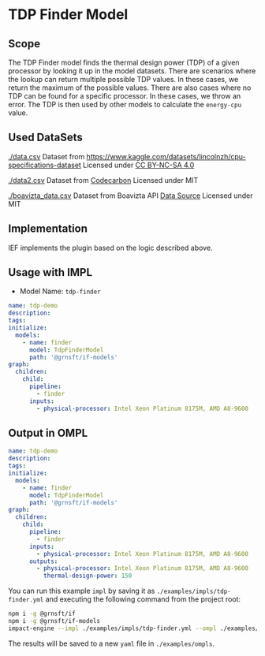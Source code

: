 # TDP Finder Model

## Scope

The TDP Finder model finds the thermal design power (TDP) of a given processor by looking it up in the model datasets. There are scenarios where the lookup can return multiple possible TDP values. In these cases, we return the maximum of the possible values. There are also cases where no TDP can be found for a specific processor. In these cases, we throw an error. The TDP is then used by other models to calculate the `energy-cpu` value.

## Used DataSets

[./data.csv](./data.csv) Dataset from https://www.kaggle.com/datasets/lincolnzh/cpu-specifications-dataset Licensed under [CC BY-NC-SA 4.0](https://creativecommons.org/licenses/by-nc-sa/4.0/)

[./data2.csv](./data2.csv) Dataset from [Codecarbon](https://github.com/mlco2/codecarbon/blob/master/codecarbon/data/hardware/cpu_power.csv) Licensed under MIT

[./boavizta_data.csv](./boavizta_data.csv) Dataset from Boavizta API [Data Source](https://github.com/Boavizta/boaviztapi/blob/main/boaviztapi/data/crowdsourcing/cpu_specs.csv) Licensed under MIT

## Implementation

IEF implements the plugin based on the logic described above.

## Usage with IMPL

- Model Name: `tdp-finder`

```yaml
name: tdp-demo
description:
tags:
initialize:
  models:
    - name: finder
      model: TdpFinderModel
      path: '@grnsft/if-models'
graph:
  children:
    child:
      pipeline:
        - finder
      inputs:
        - physical-processor: Intel Xeon Platinum 8175M, AMD A8-9600
```

## Output in OMPL


```yaml
name: tdp-demo
description:
tags:
initialize:
  models:
    - name: finder
      model: TdpFinderModel
      path: '@grnsft/if-models'
graph:
  children:
    child:
      pipeline:
        - finder
      inputs:
        - physical-processor: Intel Xeon Platinum 8175M, AMD A8-9600
      outputs:
        - physical-processor: Intel Xeon Platinum 8175M, AMD A8-9600
          thermal-design-power: 150
```

You can run this example `impl` by saving it as `./examples/impls/tdp-finder.yml` and executing the following command from the project root:

```sh
npm i -g @grnsft/if
npm i -g @grnsft/if-models
impact-engine --impl ./examples/impls/tdp-finder.yml --ompl ./examples/ompls/tdp-finder.yml
```

The results will be saved to a new `yaml` file in `./examples/ompls`.